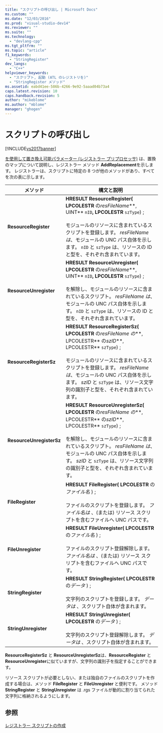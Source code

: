 ```yaml
---
title: "スクリプトの呼び出し | Microsoft Docs"
ms.custom: ""
ms.date: "12/03/2016"
ms.prod: "visual-studio-dev14"
ms.reviewer: ""
ms.suite: ""
ms.technology: 
  - "devlang-cpp"
ms.tgt_pltfrm: ""
ms.topic: "article"
f1_keywords: 
  - "StringRegister"
dev_langs: 
  - "C++"
helpviewer_keywords: 
  - "スクリプト, 起動 (ATL のレジストリを)"
  - "StringRegister メソッド"
ms.assetid: eabd41ee-586b-4266-9e92-5aaad04b73a4
caps.latest.revision: 10
caps.handback.revision: 5
author: "mikeblome"
ms.author: "mblome"
manager: "ghogen"
---
```

# スクリプトの呼び出し
[!INCLUDE[vs2017banner](../assembler/inline/includes/vs2017banner.md)]

[を使用して置き換え可能パラメーター \(レジストラー プリプロセッサ\)](../atl/using-replaceable-parameters-the-registrar-s-preprocessor.md) は、置換のマップについて説明し、レジストラー メソッド **AddReplacement**を示します。  レジストラーは、スクリプトに特定の 8 つが他のメソッドがあり、すべてを次の表に示します。  
  
|メソッド|構文と説明|  
|----------|-----------|  
|**ResourceRegister**|**HRESULT ResourceRegister\( LPCOLESTR** の*resFileName***, UINT** `nID`**, LPCOLESTR** `szType`\) ;<br /><br /> モジュールのリソースに含まれているスクリプトを登録します。  *resFileName は*、モジュールの UNC パス自体を示します。  `nID` と `szType` は、リソースの ID と型を、それぞれ含まれています。|  
|**ResourceUnregister**|**HRESULT ResourceUnregister\( LPCOLESTR** の*resFileName***, UINT** `nID`**, LPCOLESTR** `szType`\) ;<br /><br /> を解除し、モジュールのリソースに含まれているスクリプト。  *resFileName は*、モジュールの UNC パス自体を示します。  `nID` と `szType` は、リソースの ID と型を、それぞれ含まれています。|  
|**ResourceRegisterSz**|**HRESULT ResourceRegisterSz\( LPCOLESTR** の*resFileName の***, LPCOLESTR** の*szID***, LPCOLESTR** `szType`\) ;<br /><br /> モジュールのリソースに含まれているスクリプトを登録します。  *resFileName は*、モジュールの UNC パス自体を示します。  *szID* と `szType` は、リソース文字列の識別子と型を、それぞれ含まれています。|  
|**ResourceUnregisterSz**|**HRESULT ResourceUnregisterSz\( LPCOLESTR** の*resFileName の***, LPCOLESTR** の*szID***, LPCOLESTR** `szType`\) ;<br /><br /> を解除し、モジュールのリソースに含まれているスクリプト。  *resFileName は*、モジュールの UNC パス自体を示します。  *szID* と `szType` は、リソース文字列の識別子と型を、それぞれ含まれています。|  
|**FileRegister**|**HRESULT FileRegister\( LPCOLESTR** の*ファイル名* \) ;<br /><br /> ファイルのスクリプトを登録します。  *ファイル名は* 、\(または\) リソース スクリプトを含むファイルへ UNC パスです。|  
|**FileUnregister**|**HRESULT FileUnregister\( LPCOLESTR** の*ファイル名* \) ;<br /><br /> ファイルのスクリプト登録解除します。  *ファイル名は* 、\(または\) リソース スクリプトを含むファイルへ UNC パスです。|  
|**StringRegister**|**HRESULT StringRegister\( LPCOLESTR** の*データ* \) ;<br /><br /> 文字列のスクリプトを登録します。  *データは* 、スクリプト自体が含まれます。|  
|**StringUnregister**|**HRESULT StringUnregister\( LPCOLESTR** の*データ* \) ;<br /><br /> 文字列のスクリプト登録解除します。  *データは* 、スクリプト自体が含まれます。|  
  
 **ResourceRegisterSz** と **ResourceUnregisterSz**は、**ResourceRegister** と **ResourceUnregister**に似ていますが、文字列の識別子を指定することができます。  
  
 リソース スクリプトが必要としない、または独自のファイルのスクリプトを作成する場合は、メソッド **FileRegister** と **FileUnregister** と便利です。  メソッド **StringRegister** と **StringUnregister** は .rgs ファイルが動的に割り当てられた文字列に格納されるようにします。  
  
## 参照  
 [レジストラー スクリプトの作成](../Topic/Creating%20Registrar%20Scripts.md)